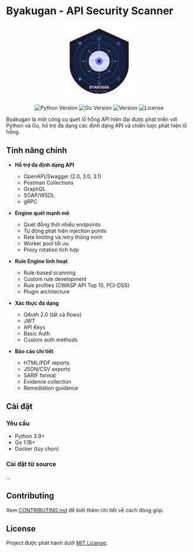 # Byakugan - API Security Scanner

<p align="center">
  <img src="media/byakugan-logo.svg" alt="Byakugan Logo" width="200"/>
</p>

<p align="center">
  <img src="https://img.shields.io/badge/Python-3.9+-blue.svg" alt="Python Version"/>
  <img src="https://img.shields.io/badge/Go-1.18+-00ADD8.svg" alt="Go Version"/>
  <img src="https://img.shields.io/badge/Version-1.0.0-green.svg" alt="Version"/>
  <img src="https://img.shields.io/badge/License-MIT-yellow.svg" alt="License"/>
</p>

Byakugan là một công cụ quét lỗ hổng API hiện đại được phát triển với Python và Go, hỗ trợ đa dạng các định dạng API và chiến lược phát hiện lỗ hổng.

## Tính năng chính

- **Hỗ trợ đa định dạng API**
  - OpenAPI/Swagger (2.0, 3.0, 3.1)
  - Postman Collections
  - GraphQL
  - SOAP/WSDL
  - gRPC

- **Engine quét mạnh mẽ**
  - Quét đồng thời nhiều endpoints
  - Tự động phát hiện injection points
  - Rate limiting và retry thông minh
  - Worker pool tối ưu
  - Proxy rotation tích hợp

- **Rule Engine linh hoạt**
  - Rule-based scanning
  - Custom rule development
  - Rule profiles (OWASP API Top 10, PCI-DSS)
  - Plugin architecture

- **Xác thực đa dạng**
  - OAuth 2.0 (tất cả flows)
  - JWT
  - API Keys
  - Basic Auth
  - Custom auth methods

- **Báo cáo chi tiết**
  - HTML/PDF reports
  - JSON/CSV exports
  - SARIF format
  - Evidence collection
  - Remediation guidance

## Cài đặt

### Yêu cầu

- Python 3.9+
- Go 1.18+
- Docker (tùy chọn)

### Cài đặt từ source

...

## Contributing

Xem [CONTRIBUTING.md](CONTRIBUTING.md) để biết thêm chi tiết về cách đóng góp.

## License

Project được phát hành dưới [MIT License](LICENSE).